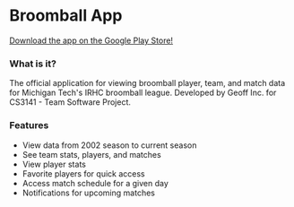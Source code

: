 # Broomball App

[Download the app on the Google Play Store!](https://play.google.com/store/apps/details?id=com.geoff.broomball_app)

### What is it?
The official application for viewing broomball player, team, and match data for Michigan Tech's IRHC broomball league. Developed by Geoff Inc. for CS3141 - Team Software Project.

### Features
  * View data from 2002 season to current season
  * See team stats, players, and matches
  * View player stats
  * Favorite players for quick access
  * Access match schedule for a given day
  * Notifications for upcoming matches
